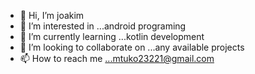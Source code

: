 - 👋 Hi, I’m joakim
- 👀 I’m interested in ...android programing
- 🌱 I’m currently learning ...kotlin development
- 💞️ I’m looking to collaborate on ...any available projects
- 📫 How to reach me ...mtuko23221@gmail.com

<!---
mtuko2/mtuko2 is a ✨ special ✨ repository because its `README.md` (this file) appears on your GitHub profile.
You can click the Preview link to take a look at your changes.
--->
